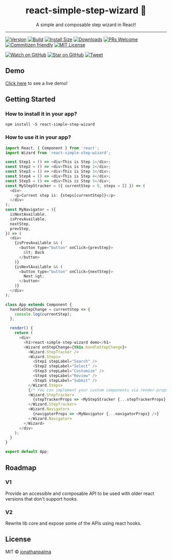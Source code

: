 <div align="center">
  <h1>react-simple-step-wizard 🧙</h1>

  <p>A simple and composable step wizard in React!</p>
</div>

<hr />

[![Version][version-badge]][package]
[![Build][build-badge]][build]
[![Install Size][size-badge]][package-size]
[![Downloads][downloads-badge]][npmcharts]
[![PRs Welcome][prs-badge]][prs]
[![Commitizen friendly][cz-badge]][cz]
[![MIT License][license-badge]][license]

[![Watch on GitHub][github-watch-badge]][github-watch]
[![Star on GitHub][github-star-badge]][github-star]
[![Tweet][twitter-badge]][twitter]

## Demo

[Click here](https://jonathanpalma.github.io/react-simple-step-wizard/) to see a live demo!

## Getting Started

### How to install it in your app?

```
npm install -S react-simple-step-wizard
```

### How to use it in your app?

```javascript
import React, { Component } from 'react';
import Wizard from 'react-simple-step-wizard';

const Step1 = () => <div>This is Step 1</div>;
const Step2 = () => <div>This is Step 2</div>;
const Step3 = () => <div>This is Step 3</div>;
const Step4 = () => <div>This is Step 4</div>;
const Step5 = () => <div>This is Step 5</div>;
const MyStepStracker = ({ currentStep = 0, steps = [] }) => (
  <div>
    <p>Current step is: {steps[currentStep]}</p>
  </div>
);
const MyNavigator = ({
  isNextAvailable,
  isPrevAvailable,
  nextStep,
  prevStep,
}) => (
  <div>
    {isPrevAvailable && (
      <button type="button" onClick={prevStep}>
        &lt; Back
      </button>
    )}
    {isNextAvailable && (
      <button type="button" onClick={nextStep}>
        Next &gt;
      </button>
    )}
  </div>
);

class App extends Component {
  handleStepChange = currentStep => {
    console.log(currentStep);
  };

  render() {
    return (
      <div>
        <h1>react-simple-step-wizard demo</h1>
        <Wizard onStepChange={this.handleStepChange}>
          <Wizard.StepTracker />
          <Wizard.Steps>
            <Step1 stepLabel="Search" />
            <Step2 stepLabel="Select" />
            <Step3 stepLabel="Customize" />
            <Step4 stepLabel="Review" />
            <Step5 stepLabel="Submit" />
          </Wizard.Steps>
          {/* You can implement your custom components via render-props */}
          <Wizard.StepTracker>
            {stepTrackerProps => <MyStepStracker {...stepTrackerProps} />}
          </Wizard.StepTracker>
          <Wizard.Navigator>
            {navigatorProps => <MyNavigator {...navigatorProps} />}
          </Wizard.Navigator>
        </Wizard>
      </div>
    );
  }
}

export default App;
```

## Roadmap

### V1

Provide an accessible and composable API to be used with older react versions that don't support hooks.

### V2

Rewrite lib core and expose some of the APIs using react hooks.

## License

MIT © [jonathanpalma](https://github.com/jonathanpalma)

[downloads-badge]: https://img.shields.io/npm/dm/react-simple-step-wizard.svg?style=flat-square
[license-badge]: https://img.shields.io/npm/l/react-simple-step-wizard.svg?style=flat-square
[license]: https://github.com/jonathanpalma/react-simple-step-wizard/blob/master/LICENSE
[npmcharts]: http://npmcharts.com/compare/react-simple-step-wizard
[package-size]: https://packagephobia.now.sh/result?p=react-simple-step-wizard
[package]: https://www.npmjs.com/package/react-simple-step-wizard
[prs-badge]: https://img.shields.io/badge/PRs-welcome-brightgreen.svg?style=flat-square
[prs]: http://makeapullrequest.com
[build-badge]: https://img.shields.io/circleci/build/gh/jonathanpalma/react-simple-step-wizard?style=flat-square
[build]: https://circleci.com/gh/jonathanpalma/react-simple-step-wizard
[cz-badge]: https://img.shields.io/badge/commitizen-friendly-brightgreen.svg?style=flat-square
[cz]: http://commitizen.github.io/cz-cli/
[size-badge]: https://flat.badgen.net/packagephobia/install/react-simple-step-wizard
[version-badge]: https://img.shields.io/npm/v/react-simple-step-wizard.svg?style=flat-square
[github-watch-badge]: https://img.shields.io/github/watchers/jonathanpalma/react-simple-step-wizard.svg?style=social
[github-watch]: https://github.com/jonathanpalma/react-simple-step-wizard/watchers
[github-star-badge]: https://img.shields.io/github/stars/jonathanpalma/react-simple-step-wizard.svg?style=social
[github-star]: https://github.com/jonathanpalma/react-simple-step-wizard/stargazers
[twitter]: https://twitter.com/intent/tweet?text=Check%20out%20react-simple-step-wizard!%20https://github.com/jonathanpalma/react-simple-step-wizard
[twitter-badge]: https://img.shields.io/twitter/url/https/github.com/jonathanpalma/react-simple-step-wizard.svg?style=social
